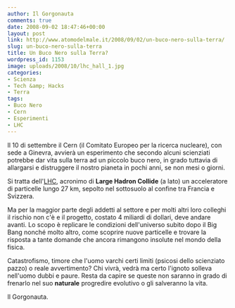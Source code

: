 ```yaml
---
author: Il Gorgonauta
comments: true
date: 2008-09-02 18:47:46+00:00
layout: post
link: http://www.atomodelmale.it/2008/09/02/un-buco-nero-sulla-terra/
slug: un-buco-nero-sulla-terra
title: Un Buco Nero sulla Terra?
wordpress_id: 1153
image: uploads/2008/10/lhc_hall_1.jpg
categories:
- Scienza
- Tech &amp; Hacks
- Terra
tags:
- Buco Nero
- Cern
- Esperimenti
- LHC
---
```



Il 10 di settembre il Cern (il Comitato Europeo per la ricerca nucleare), con sede a Ginevra, avvierà un esperimento che secondo alcuni scienziati potrebbe dar vita sulla terra ad un piccolo buco nero, in grado tuttavia di allargarsi e distruggere il nostro pianeta in pochi anni, se non mesi o giorni.

Si tratta dell'[LHC](http://it.wikipedia.org/wiki/Large_Hadron_Collider), acronimo di **Large Hadron Collide** (a lato) un acceleratore di particelle lungo 27 km, sepolto nel sottosuolo al confine tra Francia e Svizzera.

Ma per la maggior parte degli addetti al settore e per molti altri loro colleghi il rischio non c'è e il progetto, costato 4 miliardi di dollari, deve andare avanti. Lo scopo è replicare le condizioni dell'universo subito dopo il Big Bang nonché molto altro, come scoprire nuove particelle e trovare la risposta a tante domande che ancora rimangono insolute nel mondo della fisica.

Catastrofismo, timore che l'uomo varchi certi limiti (psicosi dello scienziato pazzo) o reale avvertimento? Chi vivrà, vedrà ma certo l'ignoto solleva nell'uomo dubbi e paure. Resta da capire se queste non saranno in grado di frenarlo nel suo **naturale** progredire evolutivo o gli salveranno la vita.

Il Gorgonauta.
